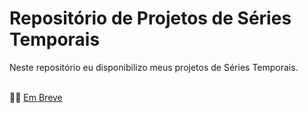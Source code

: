 # **Repositório de Projetos de Séries Temporais**

Neste repositório eu disponibilizo meus projetos de Séries Temporais.
<br>
<br>

👨‍💻 [Em Breve](https://github.com/wagnermoraesjr/Projetos_Ciencia_de_Dados#projetos_ciencia_de_dados)
